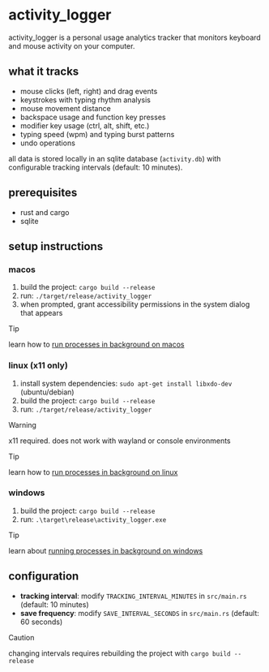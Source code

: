 # activity_logger

activity_logger is a personal usage analytics tracker that monitors keyboard and mouse activity on your computer.

## what it tracks

- mouse clicks (left, right) and drag events
- keystrokes with typing rhythm analysis
- mouse movement distance
- backspace usage and function key presses
- modifier key usage (ctrl, alt, shift, etc.)
- typing speed (wpm) and typing burst patterns
- undo operations

all data is stored locally in an sqlite database (`activity.db`) with configurable tracking intervals (default: 10 minutes).

## prerequisites

- rust and cargo
- sqlite

## setup instructions

### macos

1. build the project: `cargo build --release`
2. run: `./target/release/activity_logger`
3. when prompted, grant accessibility permissions in the system dialog that appears

> [!TIP]
> learn how to [run processes in background on macos](https://support.apple.com/guide/terminal/run-commands-in-the-background-apdb8b956000/mac)

### linux (x11 only)

1. install system dependencies: `sudo apt-get install libxdo-dev` (ubuntu/debian)
2. build the project: `cargo build --release`
3. run: `./target/release/activity_logger`

> [!WARNING]
> x11 required. does not work with wayland or console environments

> [!TIP]
> learn how to [run processes in background on linux](https://www.geeksforgeeks.org/how-to-run-linux-programs-in-background/)

### windows

1. build the project: `cargo build --release`
2. run: `.\target\release\activity_logger.exe`

> [!TIP]
> learn about [running processes in background on windows](https://docs.microsoft.com/en-us/windows/win32/services/services)

## configuration

- **tracking interval**: modify `TRACKING_INTERVAL_MINUTES` in `src/main.rs` (default: 10 minutes)
- **save frequency**: modify `SAVE_INTERVAL_SECONDS` in `src/main.rs` (default: 60 seconds)

> [!CAUTION]
> changing intervals requires rebuilding the project with `cargo build --release`
